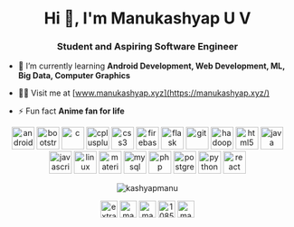 <h1 align="center">Hi 👋, I'm Manukashyap U V</h1>
<h3 align="center">Student and Aspiring Software Engineer</h3>

- 🌱 I’m currently learning **Android Development, Web Development, ML, Big Data, Computer Graphics**

- 👨‍💻 Visit me at [www.manukashyap.xyz](https://manukashyap.xyz/)

- ⚡ Fun fact **Anime fan for life**

<p align="center"><img src="https://devicons.github.io/devicon/devicon.git/icons/android/android-original-wordmark.svg" alt="android" width="40" height="40"/> <img src="https://devicons.github.io/devicon/devicon.git/icons/bootstrap/bootstrap-plain.svg" alt="bootstrap" width="40" height="40"/> <img src="https://devicons.github.io/devicon/devicon.git/icons/c/c-original.svg" alt="c" width="40" height="40"/> <img src="https://devicons.github.io/devicon/devicon.git/icons/cplusplus/cplusplus-original.svg" alt="cplusplus" width="40" height="40"/> <img src="https://devicons.github.io/devicon/devicon.git/icons/css3/css3-original-wordmark.svg" alt="css3" width="40" height="40"/> <img src="https://www.vectorlogo.zone/logos/firebase/firebase-icon.svg" alt="firebase" width="40" height="40"/> <img src="https://www.vectorlogo.zone/logos/pocoo_flask/pocoo_flask-icon.svg" alt="flask" width="40" height="40"/> <img src="https://www.vectorlogo.zone/logos/git-scm/git-scm-icon.svg" alt="git" width="40" height="40"/> <img src="https://www.vectorlogo.zone/logos/apache_hadoop/apache_hadoop-icon.svg" alt="hadoop" width="40" height="40"/> <img src="https://devicons.github.io/devicon/devicon.git/icons/html5/html5-original-wordmark.svg" alt="html5" width="40" height="40"/> <img src="https://devicons.github.io/devicon/devicon.git/icons/java/java-original-wordmark.svg" alt="java" width="40" height="40"/> <img src="https://devicons.github.io/devicon/devicon.git/icons/javascript/javascript-original.svg" alt="javascript" width="40" height="40"/> <img src="https://devicons.github.io/devicon/devicon.git/icons/linux/linux-original.svg" alt="linux" width="40" height="40"/> <img src="https://raw.githubusercontent.com/prplx/svg-logos/5585531d45d294869c4eaab4d7cf2e9c167710a9/svg/materialize.svg" alt="materialize" width="40" height="40"/> <img src="https://devicons.github.io/devicon/devicon.git/icons/mysql/mysql-original-wordmark.svg" alt="mysql" width="40" height="40"/> <img src="https://devicons.github.io/devicon/devicon.git/icons/php/php-original.svg" alt="php" width="40" height="40"/> <img src="https://devicons.github.io/devicon/devicon.git/icons/postgresql/postgresql-original-wordmark.svg" alt="postgresql" width="40" height="40"/> <img src="https://devicons.github.io/devicon/devicon.git/icons/python/python-original.svg" alt="python" width="40" height="40"/> <img src="https://devicons.github.io/devicon/devicon.git/icons/react/react-original-wordmark.svg" alt="react" width="40" height="40"/></p>
<p align="center"><img align="center" src="https://github-readme-stats.vercel.app/api?username=kashyapmanu&show_icons=true&count_private=true" alt="kashyapmanu" /></p>

<p align="center">
<a href="https://codepen.io/extrabigchungus" target="blank"><img align="center" src="https://cdn.jsdelivr.net/npm/simple-icons@3.0.1/icons/codepen.svg" alt="extrabigchungus" height="30" width="30" /></a>
<a href="https://twitter.com/manukashyapuv" target="blank"><img align="center" src="https://cdn.jsdelivr.net/npm/simple-icons@3.0.1/icons/twitter.svg" alt="manukashyapuv" height="30" width="30" /></a>
<a href="https://www.linkedin.com/in/manukashyapuv/" target="blank"><img align="center" src="https://cdn.jsdelivr.net/npm/simple-icons@3.0.1/icons/linkedin.svg" alt="manukashaypuv" height="30" width="30" /></a>
<a href="https://stackoverflow.com/users/10850572" target="blank"><img align="center" src="https://cdn.jsdelivr.net/npm/simple-icons@3.0.1/icons/stackoverflow.svg" alt="10850572" height="30" width="30" /></a>
<a href="https://medium.com/manukashyap_33604" target="blank"><img align="center" src="https://cdn.jsdelivr.net/npm/simple-icons@3.0.1/icons/medium.svg" alt="manukashyap_33604" height="30" width="30" /></a>
</p>
